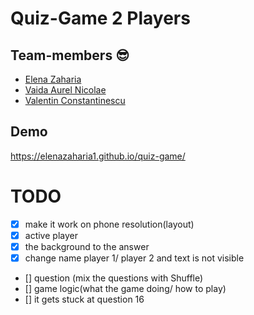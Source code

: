# Quiz-Game 2 Players

## Team-members 😎

- [Elena Zaharia](https://github.com/elenazaharia1)
- [Vaida Aurel Nicolae](https://github.com/vaidanicu)
- [Valentin Constantinescu](https://github.com/Ipadios12)

## Demo

https://elenazaharia1.github.io/quiz-game/

# TODO

- [x] make it work on phone resolution(layout)
- [x] active player
- [x] the background to the answer
- [x] change name player 1/ player 2 and text is not visible
- [] question (mix the questions with Shuffle)
- [] game logic(what the game doing/ how to play)
- [] it gets stuck at question 16
